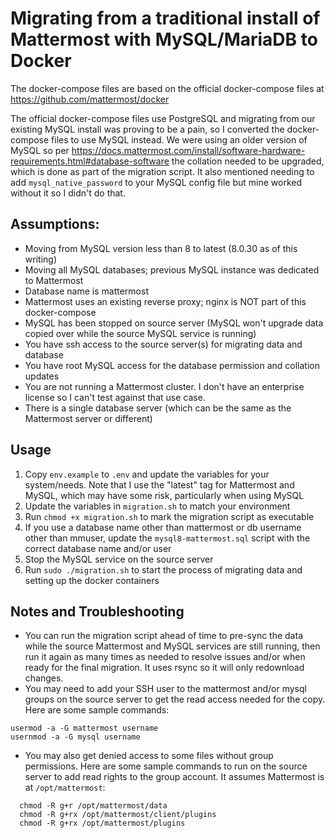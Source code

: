 # Migrating from a traditional install of Mattermost with MySQL/MariaDB to Docker
The docker-compose files are based on the official docker-compose files at https://github.com/mattermost/docker

The official docker-compose files use PostgreSQL and migrating from our existing MySQL install was proving to be a pain, so I converted the docker-compose files to use MySQL instead.  We were using an older version of MySQL so per https://docs.mattermost.com/install/software-hardware-requirements.html#database-software the collation needed to be upgraded, which is done as part of the migration script.  It also mentioned needing to add ```mysql_native_password``` to your MySQL config file but mine worked without it so I didn't do that.

## Assumptions:
- Moving from MySQL version less than 8 to latest (8.0.30 as of this writing)
- Moving all MySQL databases; previous MySQL instance was dedicated to Mattermost
- Database name is mattermost
- Mattermost uses an existing reverse proxy; nginx is NOT part of this docker-compose
- MySQL has been stopped on source server (MySQL won't upgrade data copied over while the source MySQL service is running)
- You have ssh access to the source server(s) for migrating data and database
- You have root MySQL access for the database permission and collation updates
- You are not running a Mattermost cluster.  I don't have an enterprise license so I can't test against that use case.
- There is a single database server (which can be the same as the Mattermost server or different)

## Usage
1. Copy ```env.example``` to ```.env``` and update the variables for your system/needs.  Note that I use the "latest" tag for Mattermost and MySQL, which may have some risk, particularly when using MySQL
3. Update the variables in ```migration.sh``` to match your environment
4. Run ```chmod +x migration.sh``` to mark the migration script as executable
5. If you use a database name other than mattermost or db username other than mmuser, update the ```mysql8-mattermost.sql``` script with the correct database name and/or user
6. Stop the MySQL service on the source server
7. Run ```sudo ./migration.sh``` to start the process of migrating data and setting up the docker containers

## Notes and Troubleshooting
- You can run the migration script ahead of time to pre-sync the data while the source Mattermost and MySQL services are still running, then run it again as many times as needed to resolve issues and/or when ready for the final migration.  It uses rsync so it will only redownload changes.
- You may need to add your SSH user to the mattermost and/or mysql groups on the source server to get the read access needed for the copy.  Here are some sample commands:
```
usermod -a -G mattermost username
usernmod -a -G mysql username
```
- You may also get denied access to some files without group permissions.  Here are some sample commands to run on the source server to add read rights to the group account.  It assumes Mattermost is at ```/opt/mattermost```:
```
  chmod -R g+r /opt/mattermost/data
  chmod -R g+rx /opt/mattermost/client/plugins
  chmod -R g+rx /opt/mattermost/plugins
```
